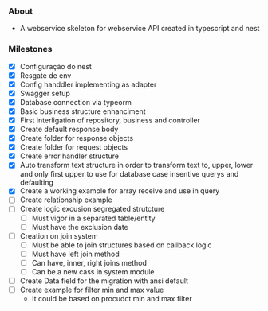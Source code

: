 ### About
- A webservice skeleton for webservice API created in typescript and nest

### Milestones

- [X] Configuração do nest
- [X] Resgate de env
- [X] Config handdler implementing as adapter
- [X] Swagger setup
- [X] Database connection via typeorm
- [X] Basic business structure enhanciment
- [X] First interligation of repository, business and controller
- [X] Create default response body
- [X] Create folder for response objects
- [X] Create folder for request objects
- [X] Create error handler structure
- [X] Auto transform text structure in order to transform text to, upper, lower and only first upper to use for database case insentive querys and defaulting
- [X] Create a working example for array receive and use in query
- [ ] Create relationship example
- [ ] Create logic excusion segregated strutcture
    - [ ] Must vigor in a separated table/entity
    - [ ] Must have the exclusion date
- [ ] Creation on join system
    - [ ] Must be able to join structures based on callback logic
    - [ ] Must have left join method
    - [ ] Can have, inner, right joins method
    - [ ] Can be a new cass in system module
- [ ] Create Data field for the migration with ansi default
- [ ] Create example for filter min and max value
    - It could be based on procudct min and max filter